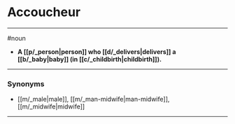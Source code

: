 # Accoucheur
---
#noun
- **A [[p/_person|person]] who [[d/_delivers|delivers]] a [[b/_baby|baby]] (in [[c/_childbirth|childbirth]]).**
---
### Synonyms
- [[m/_male|male]], [[m/_man-midwife|man-midwife]], [[m/_midwife|midwife]]
---
